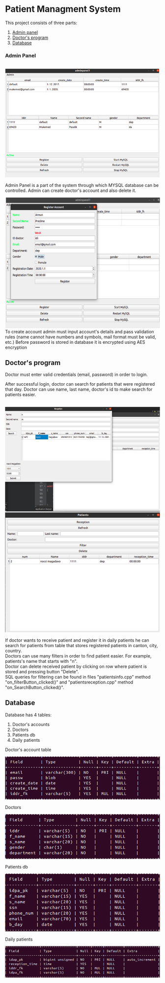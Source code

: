 <h1>Patient Managment System</h1>


<p>This project consists of three parts: <p>

<ol> 
<li> <a href ="#admin-panel">Admin panel  </a> </li>
<li> <a href ="#doctor's-program "> Doctor's program </a> </li>
<li> <a href ="#database"> Database </a> </li>
</ol>


<div id ="admin-panel">

<h3> <b> Admin Panel </b> </h3>
<br>

<img src ="./images/admin_panel.png">


<p>Admin Panel is a part of the system through which MYSQL database can be controlled.
Admin can create doctor's account and also delete it. 
<br>


<p> 



</p>
<img src="./images/registration_acc.png">
To create account admin must input account's details and pass validation rules (name cannot have numbers and symbols, mail format must be valid, etc.)
Before password is stored in database it is encrypted using AES encryption

 </p> 

</div>
<div id ="doctor's-program">

 <h2> <b> Doctor's program </b></h2>

 <p> Doctor must enter valid credentials (email, password) in order to login. 
 
 After successful login, doctor can search for patients that were registered that day. Doctor can use name, last name, doctor's id to make search for patients easier. 


<br>

<img src="./images/reception.png">
<img src = "./images/patients.png">

 If doctor wants to receive patient and register it in daily patients he can search for patients from table that stores registered patients in canton, city, country. 
<br>
 Doctors can use many filters in order to find patient easier. For example, patients's name that starts with "n".
<br>
Doctor can delete received patient by clicking on row where patient is stored and pressing button "Delete".
<br>
SQL queries for filtering can be found in files "patientsinfo.cpp" method "on_filterButton_clicked()" and "patientsreception.cpp" method "on_SearchButton_clicked()".

 </p>

</div>

<div id ="database">
<h2> Database </h2>
 <p> Database has 4 tables:</p>
<ol>
<li> Doctor's accounts </li>
<li>  Doctors</li>

<li> Patients db</li>
<li> Daily patients  </li>
</ol>


<p> Doctor's account table </p>
<img src = "./images/Database/dr_accounts.png">




<p>Doctors</p>
<img src="./images/Database/doctors.png">
<p> 




<p>Patients db</p>
<img src="./images/Database/patientsdb.png"> 

 <p>Daily patients</p>
 <img src ="./images/Database/daily_patients.png">


</div>

